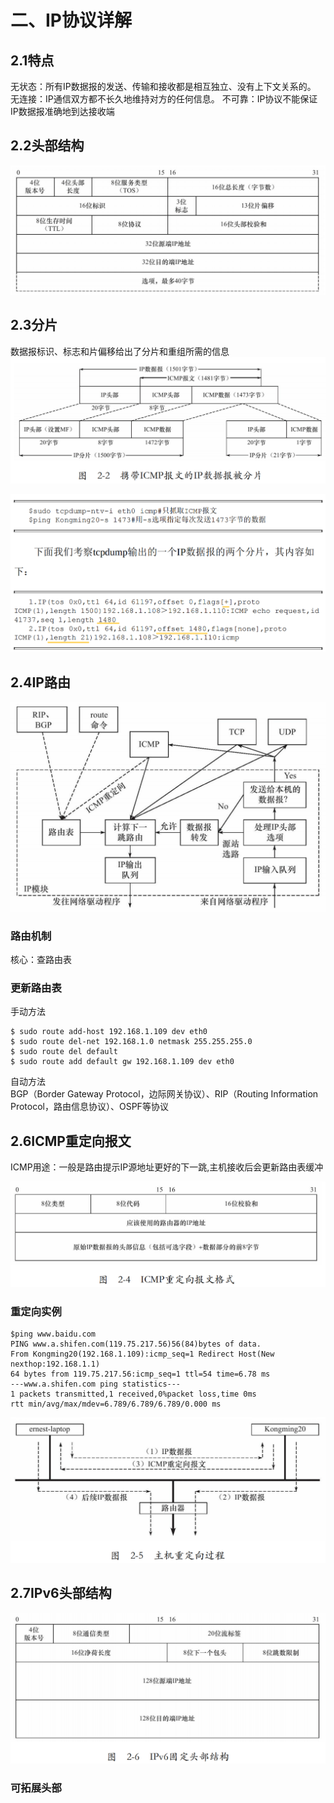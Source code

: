 # 二、IP协议详解

## 2.1特点
无状态：所有IP数据报的发送、传输和接收都是相互独立、没有上下文关系的。
无连接：IP通信双方都不长久地维持对方的任何信息。
不可靠：IP协议不能保证IP数据报准确地到达接收端

## 2.2头部结构
![alt text](./image/IPv4头部结构.png)


## 2.3分片

数据报标识、标志和片偏移给出了分片和重组所需的信息
![alt text](./image/分片.png)

![alt text](./image/分片实例.png)


## 2.4IP路由
![alt text](./image/IP模块工作流程.png)


### 路由机制
核心：查路由表

### 更新路由表

手动方法
```shell
$ sudo route add-host 192.168.1.109 dev eth0
$ sudo route del-net 192.168.1.0 netmask 255.255.255.0
$ sudo route del default
$ sudo route add default gw 192.168.1.109 dev eth0
```
自动方法  
BGP（Border Gateway Protocol，边际网关协议）、RIP（Routing Information Protocol，路由信息协议）、OSPF等协议

## 2.6ICMP重定向报文
ICMP用途：一般是路由提示IP源地址更好的下一跳,主机接收后会更新路由表缓冲

![alt text](./image/ICMP重定向报文格式.png)

### 重定向实例

```shell
$ping www.baidu.com
PING www.a.shifen.com(119.75.217.56)56(84)bytes of data.
From Kongming20(192.168.1.109):icmp_seq=1 Redirect Host(New
nexthop:192.168.1.1)
64 bytes from 119.75.217.56:icmp_seq=1 ttl=54 time=6.78 ms
---www.a.shifen.com ping statistics---
1 packets transmitted,1 received,0%packet loss,time 0ms
rtt min/avg/max/mdev=6.789/6.789/6.789/0.000 ms
```

![alt text](./image/主机重定向过程.png)

## 2.7IPv6头部结构
![alt text](./image/IPv6头部结构.png)

### 可拓展头部

